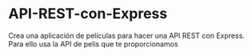 # API-REST-con-Express
Crea una aplicación de películas para hacer una API REST con Express. Para ello usa la API de pelis que te proporcionamos
